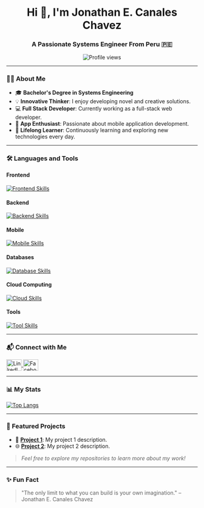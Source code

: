 <h1 align="center">Hi 👋, I'm Jonathan E. Canales Chavez</h1>
<h3 align="center">A Passionate Systems Engineer From Peru 🇵🇪</h3>

<p align="center">
  <img src="https://komarev.com/ghpvc/?username=holdigoas&label=Profile%20views&color=0e75b6&style=flat" alt="Profile views" />
</p>

---

### 👨‍💻 About Me

- 🎓 **Bachelor's Degree in Systems Engineering**
- 💡 **Innovative Thinker**: I enjoy developing novel and creative solutions.
- 💻 **Full Stack Developer**: Currently working as a full-stack web developer.
- 📱 **App Enthusiast**: Passionate about mobile application development.
- 🌱 **Lifelong Learner**: Continuously learning and exploring new technologies every day.

---

### 🛠️ Languages and Tools

#### Frontend
[![Frontend Skills](https://skillicons.dev/icons?i=html,css,sass,js,ts,bootstrap,react,angular&perline=8)](https://skillicons.dev)

#### Backend
[![Backend Skills](https://skillicons.dev/icons?i=nodejs,express,nestjs,graphql&perline=8)](https://skillicons.dev)

#### Mobile
[![Mobile Skills](https://skillicons.dev/icons?i=flutter,react,kotlin&perline=8)](https://skillicons.dev)

#### Databases
[![Database Skills](https://skillicons.dev/icons?i=sqlite,postgres,mysql,mongodb,dynamodb&perline=8)](https://skillicons.dev)

#### Cloud Computing
[![Cloud Skills](https://skillicons.dev/icons?i=aws&perline=8)](https://skillicons.dev)

#### Tools
[![Tool Skills](https://skillicons.dev/icons?i=linux,git,github,gitlab,docker,vscode,figma&perline=8)](https://skillicons.dev)

---

### 📬 Connect with Me

<p align="left">
  <a href="https://www.linkedin.com/in/canaleschavezjonathan-hds/" target="_blank">
    <img align="center" src="https://raw.githubusercontent.com/rahuldkjain/github-profile-readme-generator/master/src/images/icons/Social/linked-in-alt.svg" alt="LinkedIn" height="30" width="40" />
  </a>
  <a href="https://www.facebook.com/jonathanemerzon.canaleschavez" target="_blank">
    <img align="center" src="https://raw.githubusercontent.com/rahuldkjain/github-profile-readme-generator/master/src/images/icons/Social/facebook.svg" alt="Facebook" height="30" width="40" />
  </a>
</p>

---

### 📊 My Stats

[![Top Langs](https://github-readme-stats.vercel.app/api/top-langs/?username=holdigoas&layout=compact&theme=radical)](https://github.com/holdigoas/github-readme-stats)

---

### 🌟 Featured Projects

- 🚀 **[Project 1](https://github.com/project_1)**: My project 1 description.
- 🌐 **[Project 2](https://github.com/project_2)**: My project 2 description.

> _Feel free to explore my repositories to learn more about my work!_

---

### ✨ Fun Fact
> "The only limit to what you can build is your own imagination." – Jonathan E. Canales Chavez
